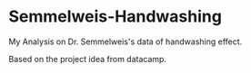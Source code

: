 # Semmelweis-Handwashing
My Analysis on Dr. Semmelweis's data of handwashing effect. 

Based on the project idea from datacamp.
